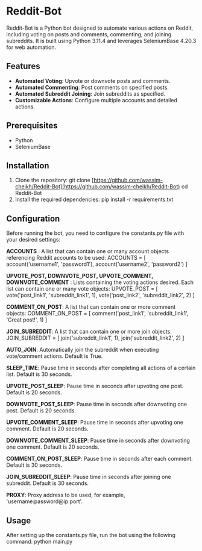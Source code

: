 # Reddit-Bot

Reddit-Bot is a Python bot designed to automate various actions on Reddit, including voting on posts and comments, commenting, and joining subreddits. It is built using Python 3.11.4 and leverages SeleniumBase 4.20.3 for web automation.

## Features

- **Automated Voting**: Upvote or downvote posts and comments.
- **Automated Commenting**: Post comments on specified posts.
- **Automated Subreddit Joining**: Join subreddits as specified.
- **Customizable Actions**: Configure multiple accounts and detailed actions.

## Prerequisites

- Python 
- SeleniumBase 

## Installation

1. Clone the repository:
   git clone [https://github.com/wassim-cheikh/Reddit-Bot](https://github.com/wassim-cheikh/Reddit-Bot)
   cd Reddit-Bot
2. Install the required dependencies:
    pip install -r requirements.txt

## Configuration

Before running the bot, you need to configure the constants.py file with your desired settings:

**ACCOUNTS** : A list that can contain one or many account objects referencing Reddit accounts to be used:
ACCOUNTS = [
    account('username1', 'password1'),
    account('username2', 'password2')
]

**UPVOTE_POST, DOWNVOTE_POST, UPVOTE_COMMENT, DOWNVOTE_COMMENT** : Lists containing the voting actions desired. Each list can contain one or many vote objects:
UPVOTE_POST = [
    vote('post_link1', 'subreddit_link1', 1),
    vote('post_link2', 'subreddit_link2', 2)
]

**COMMENT_ON_POST**: A list that can contain one or more comment objects:
COMMENT_ON_POST = [
    comment('post_link1', 'subreddit_link1', 'Great post!', 1)
]

**JOIN_SUBREDDIT**: A list that can contain one or more join objects:
JOIN_SUBREDDIT = [
    join('subreddit_link1', 1),
    join('subreddit_link2', 2)
]

**AUTO_JOIN**: Automatically join the subreddit when executing vote/comment actions. Default is True.

**SLEEP_TIME**: Pause time in seconds after completing all actions of a certain list. Default is 30 seconds.

**UPVOTE_POST_SLEEP**: Pause time in seconds after upvoting one post. Default is 20 seconds.

**DOWNVOTE_POST_SLEEP**: Pause time in seconds after downvoting one post. Default is 20 seconds.

**UPVOTE_COMMENT_SLEEP**: Pause time in seconds after upvoting one comment. Default is 20 seconds.

**DOWNVOTE_COMMENT_SLEEP**: Pause time in seconds after downvoting one comment. Default is 20 seconds.

**COMMENT_ON_POST_SLEEP**: Pause time in seconds after each comment. Default is 30 seconds.

**JOIN_SUBREDDIT_SLEEP**: Pause time in seconds after joining one subreddit. Default is 30 seconds.

**PROXY**: Proxy address to be used, for example, 'username:password@ip:port'.

## Usage

After setting up the constants.py file, run the bot using the following command:
python main.py
